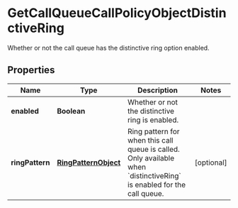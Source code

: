 

# GetCallQueueCallPolicyObjectDistinctiveRing

Whether or not the call queue has the distinctive ring option enabled.

## Properties

| Name | Type | Description | Notes |
|------------ | ------------- | ------------- | -------------|
|**enabled** | **Boolean** | Whether or not the distinctive ring is enabled. |  |
|**ringPattern** | [**RingPatternObject**](RingPatternObject.md) | Ring pattern for when this call queue is called. Only available when &#x60;distinctiveRing&#x60; is enabled for the call queue. |  [optional] |



